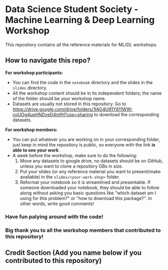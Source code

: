 # Data Science Student Society - Machine Learning & Deep Learning Workshop 

This repository contains all the reference materials for ML/DL workshops. 

## How to navigate this repo? 

<b>For workshop participants:</b> 
* You can find the code in the `notebook` directory and the slides in the `slides` directory. 
* All the workshop content should be in its independent folders; the name of the folder should be your workshop name.  
* Datasets are usually not stored in this repository. Go to https://drive.google.com/drive/folders/1IAG4U91Y811WW-coUOg4upHNDveD4mfH?usp=sharing to download the corresponding datasets. 

<b>For workshop members:</b>
* You can put whatever you are working on in your corresponding folder, just keep in mind the repository is public, so everyone with the link <b>is able to see your work</b>. 
* A week before the workshop, make sure to do the following: 
  1. Move any datasets to google drive, no datasets should be on GitHub, unless you want to clone a repository GBs in size. 
  2. Put your slides (or any reference material you want to present/make available) in the `slides/<your-work-shop>` folder. 
  3. Reformat your notebook so it is streamlined and presentable. If someone downloaded your notebook, they should be able to follow along without asking you basic questions like "which dataset am I using for this problem?" or "how to download this package?".  In other words, write good comments! 

### Have fun palying around with the code! 
### Big thank you to all the workshop members that contributed to this repository! 

## Credit Section (Add you name below if you contributed to this repository)
